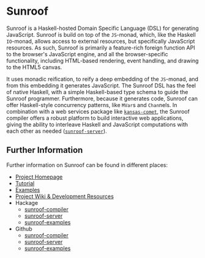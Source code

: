 Sunroof
=======

Sunroof is a Haskell-hosted Domain Specific Language (DSL) for generating JavaScript.
Sunroof is build on top of the `JS`-monad, which, like the Haskell `IO`-monad, allows 
access to external resources, but specifically JavaScript
resources. As such, Sunroof is primarily a feature-rich foreign
function API to the browser's JavaScript engine, and all the browser-specific
functionality, including HTML-based rendering, event handling, and 
drawing to the HTML5 canvas. 

It uses monadic reification, to reify a deep embedding of the `JS`-monad,
and from this embedding it generates JavaScript.
The Sunroof DSL has the feel of native Haskell, with a simple
Haskell-based type schema to guide the Sunroof programmer.
Furthermore, because it generates code,
Sunroof can offer Haskell-style concurrency patterns, like `MVar`s and `Chan`nels.
In combination with a web services package like [`kansas-comet`][HackageKansasComet],
the Sunroof compiler offers a robust platform to build interactive web applications,
giving the ability to interleave Haskell and JavaScript computations
with each other as needed ([`sunroof-server`][HackageSunroofServer]).

Further Information
-------------------

Further information on Sunroof can be found in different places:

 *  [Project Homepage](http://www.ittc.ku.edu/csdl/fpg/software/sunroof.html)
 *  [Tutorial](https://github.com/ku-fpg/sunroof-compiler/wiki/Tutorial)
 *  [Examples](https://github.com/ku-fpg/sunroof-compiler/wiki/Examples)
 *  [Project Wiki & Development Resources](https://github.com/ku-fpg/sunroof-compiler/wiki)
 *  Hackage
     + [sunroof-compiler](http://hackage.haskell.org/package/sunroof-compiler)
     + [sunroof-server][HackageSunroofServer]
     + [sunroof-examples](http://hackage.haskell.org/package/sunroof-examples)
 *  Github
     + [sunroof-compiler](https://github.com/ku-fpg/sunroof-compiler)
     + [sunroof-server](https://github.com/ku-fpg/sunroof-server)
     + [sunroof-examples](https://github.com/ku-fpg/sunroof-examples)




[HackageKansasComet]: http://hackage.haskell.org/package/kansas-comet
[HackageSunroofServer]: http://hackage.haskell.org/package/sunroor-server

